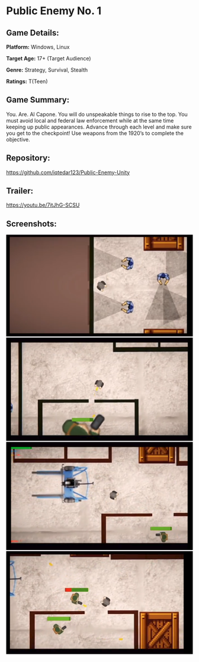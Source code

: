 # Public Enemy No. 1

## **Game Details:**

**Platform:** Windows, Linux

**Target Age:** 17+ (Target Audience)

**Genre:** Strategy, Survival, Stealth

**Ratings:** T(Teen)


## **Game Summary:**
You. Are. Al Capone. You will do unspeakable things to rise to the top. You must avoid local and federal law enforcement while at the same time keeping up public appearances. Advance through each level and make sure you get to the checkpoint! Use weapons from the 1920’s to complete the objective.


## **Repository:** 
https://github.com/iqtedar123/Public-Enemy-Unity

## **Trailer:**
https://youtu.be/7itJhG-SCSU

## **Screenshots:**

![](/Public_Enemy_Screens/1.png)
![](/Public_Enemy_Screens/2.png)
![](/Public_Enemy_Screens/3.png)
![](/Public_Enemy_Screens/4.png)